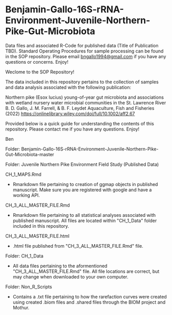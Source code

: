 # Benjamin-Gallo-16S-rRNA-Environment-Juvenile-Northern-Pike-Gut-Microbiota
Data files and associated R-Code for published data (Title of Publication TBD). Standard Operating Procedures for sample processing can be found in the SOP repository. Please email bngallo1994@gmail.com if you have any questions or concerns. Enjoy!

Weclome to the SOP Repository!

The data included in this repository pertains to the collection of samples and data analysis associated with the following publication:

Northern pike (Esox lucius) young-of-year gut microbiota and associations with wetland nursery water microbial communities in the St. Lawrence River
B. D. Gallo, J. M. Farrell, & B. F. Leydet
Aquaculture, Fish and Fisheries (2022)
https://onlinelibrary.wiley.com/doi/full/10.1002/aff2.67


Provided below is a quick guide for understanding the contents of this repository. Please contact me if you have any questions. Enjoy!

Ben

Folder: Benjamin-Gallo-16S-rRNA-Environment-Juvenile-Northern-Pike-Gut-Microbiota-master

Folder: Juvenile Northern Pike Environment Field Study (Published Data)

CH_1_MAPS.Rmd
  - Rmarkdown file pertaining to creation of ggmap objects in published manuscript. Make sure you are registered with google and have a working API.

CH_3_ALL_MASTER_FILE.Rmd
  - Rmarkdown file pertaining to all statistical analyses associated with published manuscript. All files are located within "CH_1_Data" folder included in this repository.

CH_3_ALL_MASTER_FILE.html
  - .html file published from "CH_3_ALL_MASTER_FILE.Rmd" file.
  
Folder: CH_1_Data
  - All data files pertaining to the aformentioned "CH_3_ALL_MASTER_FILE.Rmd" file. All file locations are correct, but may change when downloaded to your own computer.

Folder: Non_R_Scripts
  - Contains a .txt file pertaining to how the rarefaction curves were created using created .biom files and .shared files through the BIOM project and Mothur.
